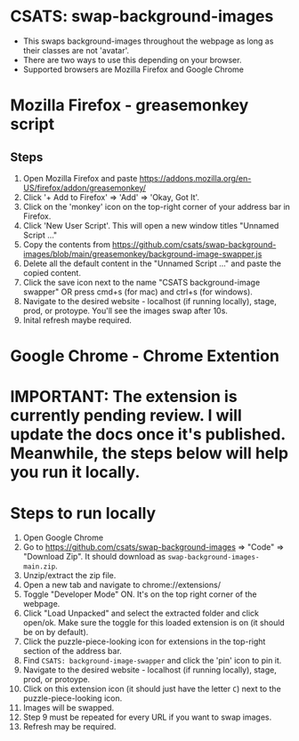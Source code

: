 # CSATS: swap-background-images
* This swaps background-images throughout the webpage as long as their classes are not 'avatar'.
* There are two ways to use this depending on your browser.
* Supported browsers are Mozilla Firefox and Google Chrome

# Mozilla Firefox - greasemonkey script
## Steps
1. Open Mozilla Firefox and paste https://addons.mozilla.org/en-US/firefox/addon/greasemonkey/
2. Click '+ Add to Firefox' => 'Add' => 'Okay, Got It'.
3. Click on the 'monkey' icon on the top-right corner of your address bar in Firefox.
4. Click 'New User Script'. This will open a new window titles "Unnamed Script ..."
5. Copy the contents from https://github.com/csats/swap-background-images/blob/main/greasemonkey/background-image-swapper.js
6. Delete all the default content in the "Unnamed Script ..." and paste the copied content.
7. Click the save icon next to the name "CSATS background-image swapper" OR press cmd+s (for mac) and ctrl+s (for windows).
8. Navigate to the desired website - localhost (if running locally), stage, prod, or protoype. You'll see the images swap after 10s.
9. Inital refresh maybe required.

# Google Chrome - Chrome Extention

# IMPORTANT: The extension is currently pending review. I will update the docs once it's published. Meanwhile, the steps below will help you run it locally.

# Steps to run locally
1. Open Google Chrome
2. Go to https://github.com/csats/swap-background-images => "Code" => "Download Zip". It should download as `swap-background-images-main.zip`.
3. Unzip/extract the zip file.
3. Open a new tab and navigate to chrome://extensions/
4. Toggle "Developer Mode" ON. It's on the top right corner of the webpage.
5. Click "Load Unpacked" and select the extracted folder and click open/ok. Make sure the toggle for this loaded extension is on (it should be on by default).
6. Click the puzzle-piece-looking icon for extensions in the top-right section of the address bar.
7. Find `CSATS: background-image-swapper` and click the 'pin' icon to pin it.
8. Navigate to the desired website - localhost (if running locally), stage, prod, or protoype.
9. Click on this extension icon (it should just have the letter `C`) next to the puzzle-piece-looking icon.
10. Images will be swapped.
11. Step 9 must be repeated for every URL if you want to swap images.
12. Refresh may be required.

